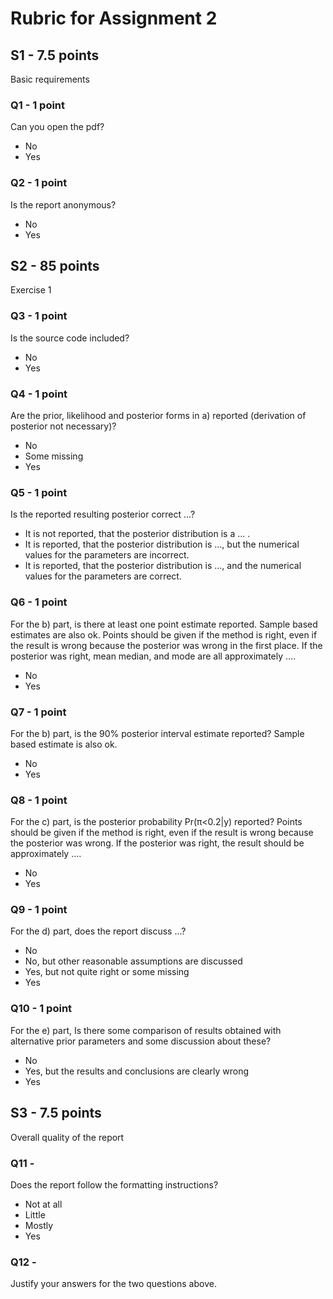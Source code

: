 # Rubric for Assignment 2

## S1 - 7.5 points

Basic requirements

### Q1 - 1 point

Can you open the pdf?

- No
- Yes

### Q2 - 1 point

Is the report anonymous?

- No
- Yes

## S2 - 85 points

Exercise 1

### Q3 - 1 point

Is the source code included?

- No
- Yes

### Q4 - 1 point

Are the prior, likelihood and posterior forms in a) reported (derivation of posterior not necessary)?

- No
- Some missing
- Yes

### Q5 - 1 point

Is the reported resulting posterior correct ...?

- It is not reported, that the posterior distribution is a ... .
- It is reported, that the posterior distribution is ..., but the numerical values for the parameters are incorrect.
- It is reported, that the posterior distribution is ..., and the numerical values for the parameters are correct.

### Q6 - 1 point

For the b) part, is there at least one point estimate reported. Sample based estimates are also ok. Points should be given if the method is right, even if the result is wrong because the posterior was wrong in the first place. If the posterior was right, mean median, and mode are all approximately ....

- No
- Yes

### Q7 - 1 point

For the b) part, is the 90% posterior interval estimate reported? Sample based estimate is also ok.

- No
- Yes

### Q8 - 1 point

For the c) part, is the posterior probability Pr(π<0.2|y) reported? Points should be given if the method is right, even if the result is wrong because the posterior was wrong. If the posterior was right, the result should be approximately ....

- No
- Yes

### Q9 - 1 point

For the d) part, does the report discuss ...?

- No
- No, but other reasonable assumptions are discussed
- Yes, but not quite right or some missing
- Yes

### Q10 - 1 point

For the e) part, Is there some comparison of results obtained with alternative prior parameters and some discussion about these?

- No
- Yes, but the results and conclusions are clearly wrong
- Yes

## S3 - 7.5 points

Overall quality of the report

### Q11 -

Does the report follow the formatting instructions?

- Not at all
- Little
- Mostly
- Yes

### Q12 -

Justify your answers for the two questions above.
